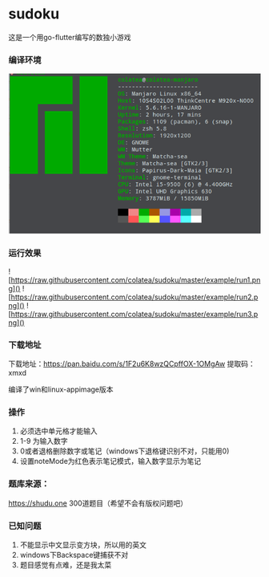 # sudoku

这是一个用go-flutter编写的数独小游戏



### 编译环境

![](https://raw.githubusercontent.com/colatea/sudoku/master/example/env.png)

### 运行效果

![https://raw.githubusercontent.com/colatea/sudoku/master/example/run1.png]()
![https://raw.githubusercontent.com/colatea/sudoku/master/example/run2.png]()
![https://raw.githubusercontent.com/colatea/sudoku/master/example/run3.png]()

### 下载地址
下载地址：https://pan.baidu.com/s/1F2u6K8wzQCpffOX-1OMgAw
提取码：xmxd

编译了win和linux-appimage版本

### 操作

1. 必须选中单元格才能输入
2. 1-9 为输入数字
3. 0或者退格删除数字或笔记（windows下退格键识别不对，只能用0)
4. 设置noteMode为红色表示笔记模式，输入数字显示为笔记

### 题库来源：
https://shudu.one  300道题目（希望不会有版权问题吧）

### 已知问题
1. 不能显示中文显示变方块，所以用的英文
2. windows下Backspace键捕获不对
3. 题目感觉有点难，还是我太菜



